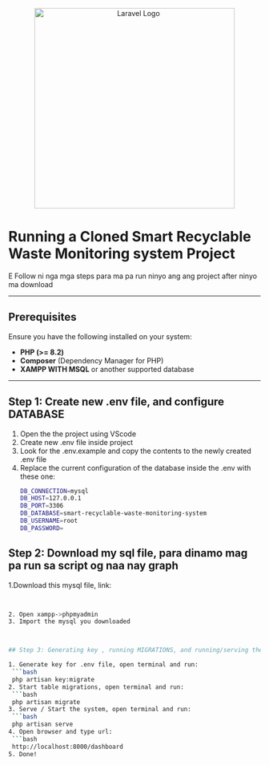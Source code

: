 <p align="center"><a href="https://laravel.com" target="_blank"><img src="https://raw.githubusercontent.com/laravel/art/master/logo-lockup/5%20SVG/2%20CMYK/1%20Full%20Color/laravel-logolockup-cmyk-red.svg" width="400" alt="Laravel Logo"></a></p>

# Running a Cloned Smart Recyclable Waste Monitoring system Project

E Follow ni nga mga steps para ma pa run ninyo ang ang project after ninyo ma download

---

## Prerequisites

Ensure you have the following installed on your system:
- **PHP (>= 8.2)**
- **Composer** (Dependency Manager for PHP)
- **XAMPP WITH MSQL** or another supported database

---

## Step 1: Create new .env file, and configure DATABASE

1. Open the the project using VScode
2. Create new .env file inside project
3. Look for the .env.example and copy the contents to the newly created .env file
4. Replace the current configuration of the database inside the .env  with these one:
    ```bash
    DB_CONNECTION=mysql
    DB_HOST=127.0.0.1
    DB_PORT=3306
    DB_DATABASE=smart-recyclable-waste-monitoring-system
    DB_USERNAME=root
    DB_PASSWORD=


## Step 2: Download my sql file, para dinamo mag pa run sa script og naa nay graph
1.Download this mysql file, link:
  ```bash
    

2. Open xampp->phpmyadmin
3. Import the mysql you downloaded



## Step 3: Generating key , running MIGRATIONS, and running/serving the system

1. Generate key for .env file, open terminal and run:
   ```bash
   php artisan key:migrate
2. Start table migrations, open terminal and run:
   ```bash
   php artisan migrate
3. Serve / Start the system, open terminal and run:
   ```bash
   php artisan serve
4. Open browser and type url:
   ```bash
   http://localhost:8000/dashboard
5. Done!



